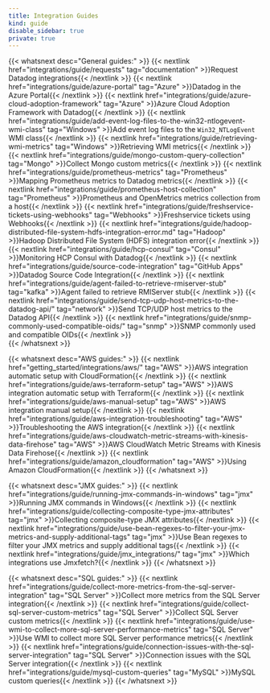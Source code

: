 ```yaml
---
title: Integration Guides
kind: guide
disable_sidebar: true
private: true
---
```


{{< whatsnext desc="General guides:" >}}
    {{< nextlink href="integrations/guide/requests" tag="documentation" >}}Request Datadog integrations{{< /nextlink >}}
    {{< nextlink href="integrations/guide/azure-portal" tag="Azure" >}}Datadog in the Azure Portal{{< /nextlink >}}
    {{< nextlink href="integrations/guide/azure-cloud-adoption-framework" tag="Azure" >}}Azure Cloud Adoption Framework with Datadog{{< /nextlink >}}
    {{< nextlink href="integrations/guide/add-event-log-files-to-the-win32-ntlogevent-wmi-class" tag="Windows" >}}Add event log files to the `Win32_NTLogEvent` WMI class{{< /nextlink >}}
    {{< nextlink href="integrations/guide/retrieving-wmi-metrics" tag="Windows" >}}Retrieving WMI metrics{{< /nextlink >}}
    {{< nextlink href="integrations/guide/mongo-custom-query-collection" tag="Mongo" >}}Collect Mongo custom metrics{{< /nextlink >}}
    {{< nextlink href="integrations/guide/prometheus-metrics" tag="Prometheus" >}}Mapping Prometheus metrics to Datadog metrics{{< /nextlink >}}
    {{< nextlink href="integrations/guide/prometheus-host-collection" tag="Prometheus" >}}Prometheus and OpenMetrics metrics collection from a host{{< /nextlink >}}
    {{< nextlink href="integrations/guide/freshservice-tickets-using-webhooks" tag="Webhooks" >}}Freshservice tickets using Webhooks{{< /nextlink >}}
    {{< nextlink href="integrations/guide/hadoop-distributed-file-system-hdfs-integration-error.md" tag="Hadoop" >}}Hadoop Distributed File System (HDFS) integration error{{< /nextlink >}}
    {{< nextlink href="integrations/guide/hcp-consul" tag="Consul" >}}Monitoring HCP Consul with Datadog{{< /nextlink >}}
    {{< nextlink href="integrations/guide/source-code-integration" tag="GitHub Apps" >}}Datadog Source Code Integration{{< /nextlink >}}
    {{< nextlink href="integrations/guide/agent-failed-to-retrieve-rmiserver-stub" tag="kafka" >}}Agent failed to retrieve RMIServer stub{{< /nextlink >}}
    {{< nextlink href="integrations/guide/send-tcp-udp-host-metrics-to-the-datadog-api/" tag="network" >}}Send TCP/UDP host metrics to the Datadog API{{< /nextlink >}}
    {{< nextlink href="integrations/guide/snmp-commonly-used-compatible-oids/" tag="snmp" >}}SNMP commonly used and compatible OIDs{{< /nextlink >}}     
{{< /whatsnext >}}

{{< whatsnext desc="AWS guides:" >}}
    {{< nextlink href="getting_started/integrations/aws/" tag="AWS" >}}AWS integration automatic setup with CloudFormation{{< /nextlink >}}
    {{< nextlink href="integrations/guide/aws-terraform-setup" tag="AWS" >}}AWS integration automatic setup with Terraform{{< /nextlink >}}
    {{< nextlink href="integrations/guide/aws-manual-setup" tag="AWS" >}}AWS integration manual setup{{< /nextlink >}}
    {{< nextlink href="integrations/guide/aws-integration-troubleshooting" tag="AWS" >}}Troubleshooting the AWS integration{{< /nextlink >}}
    {{< nextlink href="integrations/guide/aws-cloudwatch-metric-streams-with-kinesis-data-firehose" tag="AWS" >}}AWS CloudWatch Metric Streams with Kinesis Data Firehose{{< /nextlink >}}
    {{< nextlink href="integrations/guide/amazon_cloudformation" tag="AWS" >}}Using Amazon CloudFormation{{< /nextlink >}}
{{< /whatsnext >}}

{{< whatsnext desc="JMX guides:" >}}
    {{< nextlink href="integrations/guide/running-jmx-commands-in-windows" tag="jmx" >}}Running JMX commands in Windows{{< /nextlink >}}
    {{< nextlink href="integrations/guide/collecting-composite-type-jmx-attributes" tag="jmx" >}}Collecting composite-type JMX attributes{{< /nextlink >}}
    {{< nextlink href="integrations/guide/use-bean-regexes-to-filter-your-jmx-metrics-and-supply-additional-tags" tag="jmx" >}}Use Bean regexes to filter your JMX metrics and supply additional tags{{< /nextlink >}}
    {{< nextlink href="integrations/guide/jmx_integrations/" tag="jmx" >}}Which integrations use Jmxfetch?{{< /nextlink >}}
{{< /whatsnext >}}

{{< whatsnext desc="SQL guides:" >}}
    {{< nextlink href="integrations/guide/collect-more-metrics-from-the-sql-server-integration" tag="SQL Server" >}}Collect more metrics from the SQL Server integration{{< /nextlink >}}
    {{< nextlink href="integrations/guide/collect-sql-server-custom-metrics" tag="SQL Server" >}}Collect SQL Server custom metrics{{< /nextlink >}}
    {{< nextlink href="integrations/guide/use-wmi-to-collect-more-sql-server-performance-metrics" tag="SQL Server" >}}Use WMI to collect more SQL Server performance metrics{{< /nextlink >}}
    {{< nextlink href="integrations/guide/connection-issues-with-the-sql-server-integration" tag="SQL Server" >}}Connection issues with the SQL Server integration{{< /nextlink >}}
    {{< nextlink href="integrations/guide/mysql-custom-queries" tag="MySQL" >}}MySQL custom queries{{< /nextlink >}}
{{< /whatsnext >}}

